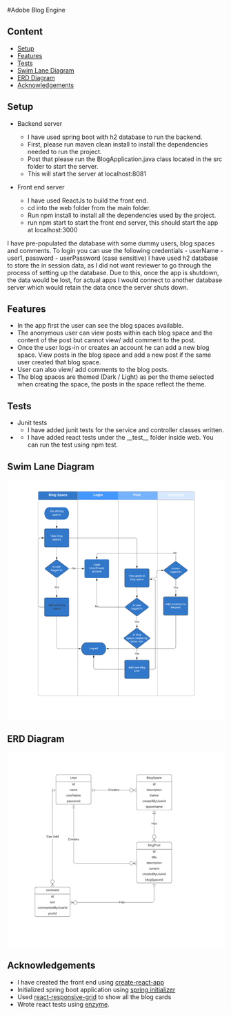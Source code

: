 #Adobe Blog Engine

## Content

* [Setup](#setup)
* [Features](#features)
* [Tests](#tests)
* [Swim Lane Diagram](#swimLane)
* [ERD Diagram](#erdDiagram)
* [Acknowledgements](#ack)



## Setup

* Backend server
  * I have used spring boot with h2 database to run the backend.
  * First, please run maven clean install to install the dependencies needed to run the project.
  * Post that please run the BlogApplication.java class located in the src folder to start the server.
  * This will start the server at localhost:8081  

* Front end server
    * I have used ReactJs to build the front end.
    * cd into the web folder from the main folder.
    * Run npm install to install all the dependencies used by the project.
    * run npm start to start the front end server, this should start the app at localhost:3000 

I have pre-populated the database with some dummy users, blog spaces and comments.
To login you can use the following credentials - userName - user1, password - userPassword (case sensitive)
I have used h2 database to store the in session data, as I did not want reviewer to go through the process of setting up the database.
Due to this, once the app is shutdown, the data would be lost, for actual apps I would connect to another database server which would
retain the data once the server shuts down.
     
 ## Features
* In the app first the user can see the blog spaces available.
* The anonymous user can view posts within each blog space and the content of the post but cannot view/ add comment to the post.
* Once the user logs-in or creates an account he can add a new blog space. View posts in the blog space and add a new post if the same user created that blog space.
* User can also view/ add comments to the blog posts.
* The blog spaces are themed (Dark / Light) as per the theme selected when creating the space, the posts in the space reflect the theme.

## Tests
* Junit tests
    * I have added junit tests for the service and controller classes written.
* 
    * I have added react tests under the \_\_test\_\_ folder inside web. You can run the test using npm test.
  
## Swim  Lane Diagram
![swimlaneImage](Swimlane.png)

## ERD Diagram
![erdDiagram](ERDiagram.png)     
  
  
## Acknowledgements
* I have created the front end using [create-react-app](https://reactjs.org/docs/create-a-new-react-app.html)
* Initialized spring boot application using [spring initializer](https://start.spring.io/)
* Used [react-responsive-grid](https://github.com/STRML/react-grid-layout) to show all the blog cards
* Wrote react tests using [enzyme](https://enzymejs.github.io/enzyme/).

